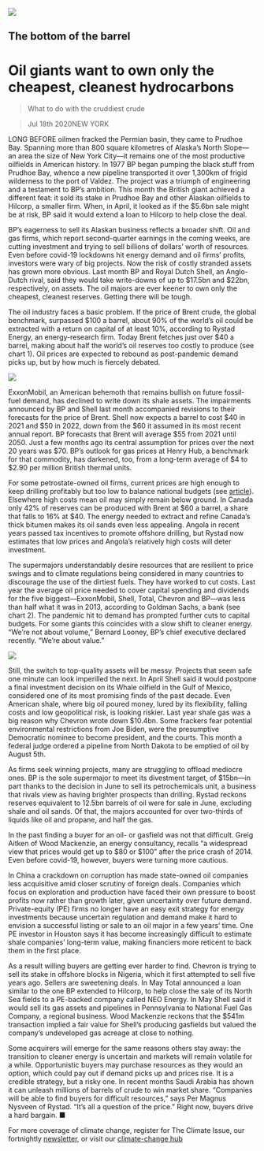 ![](./images/20200718_WBP005_0.jpg)

## The bottom of the barrel

# Oil giants want to own only the cheapest, cleanest hydrocarbons

> What to do with the cruddiest crude

> Jul 18th 2020NEW YORK

LONG BEFORE oilmen fracked the Permian basin, they came to Prudhoe Bay. Spanning more than 800 square kilometres of Alaska’s North Slope—an area the size of New York City—it remains one of the most productive oilfields in American history. In 1977 BP began pumping the black stuff from Prudhoe Bay, whence a new pipeline transported it over 1,300km of frigid wilderness to the port of Valdez. The project was a triumph of engineering and a testament to BP’s ambition. This month the British giant achieved a different feat: it sold its stake in Prudhoe Bay and other Alaskan oilfields to Hilcorp, a smaller firm. When, in April, it looked as if the $5.6bn sale might be at risk, BP said it would extend a loan to Hilcorp to help close the deal.

BP’s eagerness to sell its Alaskan business reflects a broader shift. Oil and gas firms, which report second-quarter earnings in the coming weeks, are cutting investment and trying to sell billions of dollars’ worth of resources. Even before covid-19 lockdowns hit energy demand and oil firms’ profits, investors were wary of big projects. Now the risk of costly stranded assets has grown more obvious. Last month BP and Royal Dutch Shell, an Anglo-Dutch rival, said they would take write-downs of up to $17.5bn and $22bn, respectively, on assets. The oil majors are ever keener to own only the cheapest, cleanest reserves. Getting there will be tough.

The oil industry faces a basic problem. If the price of Brent crude, the global benchmark, surpassed $100 a barrel, about 90% of the world’s oil could be extracted with a return on capital of at least 10%, according to Rystad Energy, an energy-research firm. Today Brent fetches just over $40 a barrel, making about half the world’s oil reserves too costly to produce (see chart 1). Oil prices are expected to rebound as post-pandemic demand picks up, but by how much is fiercely debated.

![](./images/20200718_WBC486.png)

ExxonMobil, an American behemoth that remains bullish on future fossil-fuel demand, has declined to write down its shale assets. The impairments announced by BP and Shell last month accompanied revisions to their forecasts for the price of Brent. Shell now expects a barrel to cost $40 in 2021 and $50 in 2022, down from the $60 it assumed in its most recent annual report. BP forecasts that Brent will average $55 from 2021 until 2050. Just a few months ago its central assumption for prices over the next 20 years was $70. BP’s outlook for gas prices at Henry Hub, a benchmark for that commodity, has darkened, too, from a long-term average of $4 to $2.90 per million British thermal units.

For some petrostate-owned oil firms, current prices are high enough to keep drilling profitably but too low to balance national budgets (see [article](https://www.economist.com//middle-east-and-africa/2020/07/18/the-end-of-the-arab-worlds-oil-age-is-nigh)). Elsewhere high costs mean oil may simply remain below ground. In Canada only 42% of reserves can be produced with Brent at $60 a barrel, a share that falls to 16% at $40. The energy needed to extract and refine Canada’s thick bitumen makes its oil sands even less appealing. Angola in recent years passed tax incentives to promote offshore drilling, but Rystad now estimates that low prices and Angola’s relatively high costs will deter investment.

The supermajors understandably desire resources that are resilient to price swings and to climate regulations being considered in many countries to discourage the use of the dirtiest fuels. They have worked to cut costs. Last year the average oil price needed to cover capital spending and dividends for the five biggest—ExxonMobil, Shell, Total, Chevron and BP—was less than half what it was in 2013, according to Goldman Sachs, a bank (see chart 2). The pandemic hit to demand has prompted further cuts to capital budgets. For some giants this coincides with a slow shift to cleaner energy. “We’re not about volume,” Bernard Looney, BP’s chief executive declared recently. “We’re about value.”

![](./images/20200718_WBC478.png)

Still, the switch to top-quality assets will be messy. Projects that seem safe one minute can look imperilled the next. In April Shell said it would postpone a final investment decision on its Whale oilfield in the Gulf of Mexico, considered one of its most promising finds of the past decade. Even American shale, where big oil poured money, lured by its flexibility, falling costs and low geopolitical risk, is looking riskier. Last year shale gas was a big reason why Chevron wrote down $10.4bn. Some frackers fear potential environmental restrictions from Joe Biden, were the presumptive Democratic nominee to become president, and the courts. This month a federal judge ordered a pipeline from North Dakota to be emptied of oil by August 5th.

As firms seek winning projects, many are struggling to offload mediocre ones. BP is the sole supermajor to meet its divestment target, of $15bn—in part thanks to the decision in June to sell its petrochemicals unit, a business that rivals view as having brighter prospects than drilling. Rystad reckons reserves equivalent to 12.5bn barrels of oil were for sale in June, excluding shale and oil sands. Of that, the majors accounted for over two-thirds of liquids like oil and propane, and half the gas.

In the past finding a buyer for an oil- or gasfield was not that difficult. Greig Aitken of Wood Mackenzie, an energy consultancy, recalls “a widespread view that prices would get up to $80 or $100” after the price crash of 2014. Even before covid-19, however, buyers were turning more cautious.

In China a crackdown on corruption has made state-owned oil companies less acquisitive amid closer scrutiny of foreign deals. Companies which focus on exploration and production have faced their own pressure to boost profits now rather than growth later, given uncertainty over future demand. Private-equity (PE) firms no longer have an easy exit strategy for energy investments because uncertain regulation and demand make it hard to envision a successful listing or sale to an oil major in a few years’ time. One PE investor in Houston says it has become increasingly difficult to estimate shale companies’ long-term value, making financiers more reticent to back them in the first place.

As a result willing buyers are getting ever harder to find. Chevron is trying to sell its stake in offshore blocks in Nigeria, which it first attempted to sell five years ago. Sellers are sweetening deals. In May Total announced a loan similar to the one BP extended to Hilcorp, to help close the sale of its North Sea fields to a PE-backed company called NEO Energy. In May Shell said it would sell its gas assets and pipelines in Pennsylvania to National Fuel Gas Company, a regional business. Wood Mackenzie reckons that the $541m transaction implied a fair value for Shell’s producing gasfields but valued the company’s undeveloped gas acreage at close to nothing.

Some acquirers will emerge for the same reasons others stay away: the transition to cleaner energy is uncertain and markets will remain volatile for a while. Opportunistic buyers may purchase resources as they would an option, which could pay out if demand picks up and prices rise. It is a credible strategy, but a risky one. In recent months Saudi Arabia has shown it can unleash millions of barrels of crude to win market share. “Companies will be able to find buyers for difficult resources,” says Per Magnus Nysveen of Rystad. “It’s all a question of the price.” Right now, buyers drive a hard bargain. ■

For more coverage of climate change, register for The Climate Issue, our fortnightly [newsletter](https://www.economist.com//theclimateissue/), or visit our [climate-change hub](https://www.economist.com//news/2020/04/24/the-economists-coverage-of-climate-change)